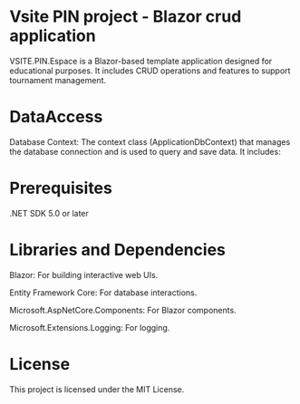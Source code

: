 # Vsite PIN project - Blazor crud application
VSITE.PIN.Espace is a Blazor-based template application designed for educational purposes. 
It includes CRUD operations and features to support tournament management.

# DataAccess

Database Context: The context class (ApplicationDbContext) that manages the database connection and is used to query and save data. It includes:

# Prerequisites
.NET SDK 5.0 or later

# Libraries and Dependencies
Blazor: For building interactive web UIs.

Entity Framework Core: For database interactions.

Microsoft.AspNetCore.Components: For Blazor components.

Microsoft.Extensions.Logging: For logging.

# License
This project is licensed under the MIT License.
